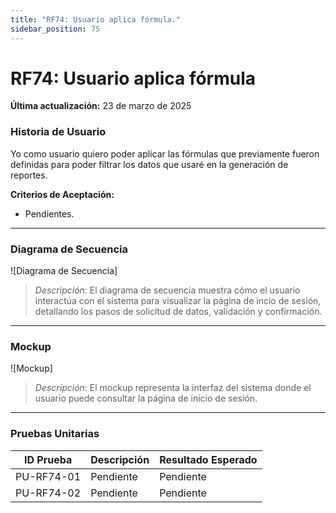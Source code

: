 ```yaml
---
title: "RF74: Usuario aplica fórmula."  
sidebar_position: 75
---
```


# RF74: Usuario aplica fórmula

**Última actualización:** 23 de marzo de 2025

### Historia de Usuario

Yo como usuario quiero poder aplicar las fórmulas que previamente fueron definidas para poder filtrar los datos que usaré en la generación de reportes.

  **Criterios de Aceptación:**
  - Pendientes.
---

### Diagrama de Secuencia

![Diagrama de Secuencia] 

> *Descripción*: El diagrama de secuencia muestra cómo el usuario interactúa con el sistema para visualizar la página de incio de sesión, detallando los pasos de solicitud de datos, validación y confirmación.

---

### Mockup

![Mockup]

> *Descripción*: El mockup representa la interfaz del sistema donde el usuario puede consultar la página de inicio de sesión. 

---

### Pruebas Unitarias 
| ID Prueba | Descripción | Resultado Esperado |
|-----------|-------------|--------------------|
|PU-RF74-01|Pendiente | Pendiente|
|PU-RF74-02|Pendiente | Pendiente|